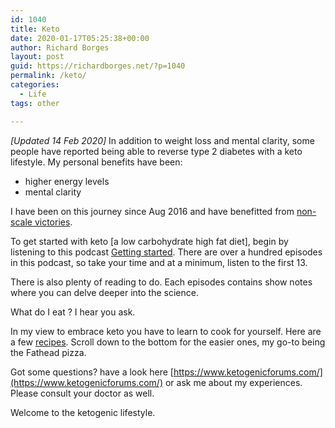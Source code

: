 ```yaml
---
id: 1040
title: Keto
date: 2020-01-17T05:25:38+00:00
author: Richard Borges
layout: post
guid: https://richardborges.net/?p=1040
permalink: /keto/
categories:
  - Life
tags: other

---
```

_[Updated 14 Feb 2020]_ In addition to weight loss and mental clarity, some people have reported being able to reverse type 2 diabetes with a keto lifestyle. My personal benefits have been:
* higher energy levels
* mental clarity

I have been on this journey since Aug 2016 and have benefitted from [non-scale victories](https://www.ketogenicforums.com/c/progress/non-scale-victories).

To get started with keto [a low carbohydrate high fat diet], begin by listening to this podcast [Getting started](http://2ketodudes.com/show.aspx?episode=1). There are over a hundred episodes in this podcast, so take your time and at a minimum, listen to the first 13.

There is also plenty of reading to do. Each episodes contains show notes where you can delve deeper into the science.

What do I eat ? I hear you ask. 

In my view to embrace keto you have to learn to cook for yourself. Here are a few [recipes](http://2ketodudes.com/recipes.aspx). Scroll down to the bottom for the easier ones, my go-to being the Fathead pizza. 

Got some questions? have a look here  [https://www.ketogenicforums.com/](https://www.ketogenicforums.com/) or ask me about my experiences. Please consult your doctor as well.

Welcome to the ketogenic lifestyle.
